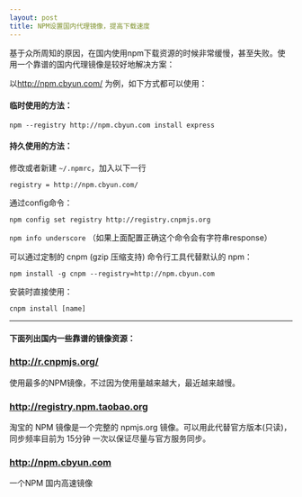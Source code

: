 ```yaml
---
layout: post
title: NPM设置国内代理镜像，提高下载速度
---
```


基于众所周知的原因，在国内使用npm下载资源的时候非常缓慢，甚至失败。使用一个靠谱的国内代理镜像是较好地解决方案：

<!--more-->

以<http://npm.cbyun.com/> 为例，如下方式都可以使用：

#### 临时使用的方法：

`npm --registry http://npm.cbyun.com install express`

#### 持久使用的方法：

修改或者新建 `~/.npmrc`，加入以下一行

`registry = http://npm.cbyun.com/`

通过config命令：

`npm config set registry http://registry.cnpmjs.org`

`npm info underscore` （如果上面配置正确这个命令会有字符串response）

可以通过定制的 cnpm (gzip 压缩支持) 命令行工具代替默认的 npm：

`npm install -g cnpm --registry=http://npm.cbyun.com`

安装时直接使用：

`cnpm install [name]`

---

#### 下面列出国内一些靠谱的镜像资源：

### <http://r.cnpmjs.org/>

使用最多的NPM镜像，不过因为使用量越来越大，最近越来越慢。

### <http://registry.npm.taobao.org>

淘宝的 NPM 镜像是一个完整的 npmjs.org 镜像。可以用此代替官方版本(只读)，同步频率目前为 15分钟 一次以保证尽量与官方服务同步。

### <http://npm.cbyun.com>

一个NPM 国内高速镜像

